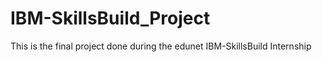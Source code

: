 # IBM-SkillsBuild_Project
This is the final project done during the edunet IBM-SkillsBuild Internship
